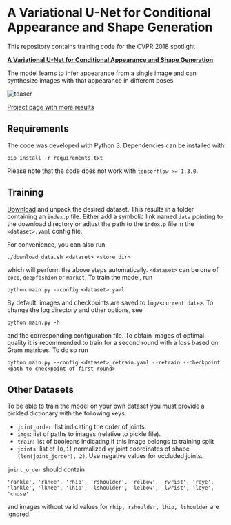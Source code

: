 # A Variational U-Net for Conditional Appearance and Shape Generation

This repository contains training code for the CVPR 2018 spotlight

[**A Variational U-Net for Conditional Appearance and Shape Generation**](https://compvis.github.io/vunet/images/vunet.pdf)

The model learns to infer appearance from a single image and can synthesize
images with that appearance in different poses.

![teaser](assets/cvpr2018_large.gif)

[Project page with more results](https://compvis.github.io/vunet/)

## Requirements

The code was developed with Python 3. Dependencies can be installed with

    pip install -r requirements.txt

Please note that the code does not work with `tensorflow >= 1.3.0`. 

## Training

[Download](http://129.206.117.181:8080/) and unpack the desired dataset.
This results in a folder containing an `index.p` file. Either add a symbolic
link named `data` pointing to the download directory or adjust the path to
the `index.p` file in the `<dataset>.yaml` config file.

For convenience, you can also run

    ./download_data.sh <dataset> <store_dir>

which will perform the above steps automatically. `<dataset>` can be one of
`coco`, `deepfashion` or `market`. To train the model, run

    python main.py --config <dataset>.yaml

By default, images and checkpoints are saved to `log/<current date>`. To
change the log directory and other options, see

    python main.py -h

and the corresponding configuration file. To obtain images of optimal
quality it is recommended to train for a second round with a loss based on
Gram matrices. To do so run

    python main.py --config <dataset>_retrain.yaml --retrain --checkpoint <path to checkpoint of first round>


## Other Datasets

To be able to train the model on your own dataset you must provide a pickled
dictionary with the following keys:

- `joint_order`: list indicating the order of joints. 
- `imgs`: list of paths to images (relative to pickle file).
- `train`: list of booleans indicating if this image belongs to training split
- `joints`: list of `[0,1]` normalized xy joint coordinates of shape `(len(joint_jorder), 2)`. Use negative values for occluded joints.

`joint_order` should contain

    'rankle', 'rknee', 'rhip', 'rshoulder', 'relbow', 'rwrist', 'reye', 'lankle', 'lknee', 'lhip', 'lshoulder', 'lelbow', 'lwrist', 'leye', 'cnose'

and images without valid values for `rhip, rshoulder, lhip, lshoulder` are
ignored.
